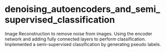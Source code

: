 # denoising_autoencoders_and_semi_supervised_classification
Image Reconstruction to remove noise from images. Using the encoder network and adding fully connected layers to perform classification. Implemented a semi-supervised classification by generating pseudo labels.
